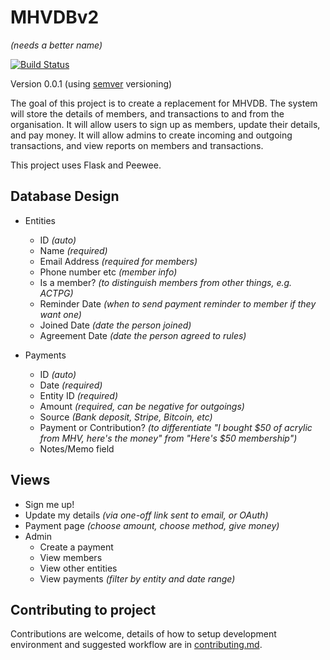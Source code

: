 MHVDBv2
=======
*(needs a better name)*

[![Build Status](https://travis-ci.org/makehackvoid/mhvdb2.svg?branch=master)](https://travis-ci.org/makehackvoid/mhvdb2)

Version 0.0.1 (using [semver](http://semver.org) versioning)

The goal of this project is to create a replacement for MHVDB. The system will store the details of members, and transactions to and from the organisation. It will allow users to sign up as members, update their details, and pay money. It will allow admins to create incoming and outgoing transactions, and view reports on members and transactions.

This project uses Flask and Peewee.

Database Design
---------------

- Entities
  - ID *(auto)*
  - Name *(required)*
  - Email Address *(required for members)*
  - Phone number etc *(member info)*
  - Is a member? *(to distinguish members from other things, e.g. ACTPG)*
  - Reminder Date *(when to send payment reminder to member if they want one)*
  - Joined Date *(date the person joined)*
  - Agreement Date *(date the person agreed to rules)*

- Payments
  - ID *(auto)*
  - Date *(required)*
  - Entity ID *(required)*
  - Amount *(required, can be negative for outgoings)*
  - Source *(Bank deposit, Stripe, Bitcoin, etc)*
  - Payment or Contribution? *(to differentiate "I bought $50 of acrylic from MHV, here's the money" from "Here's $50 membership")*
  - Notes/Memo field

Views
-----
 - Sign me up!
 - Update my details *(via one-off link sent to email, or OAuth)*
 - Payment page *(choose amount, choose method, give money)*
 - Admin
   - Create a payment
   - View members
   - View other entities
   - View payments *(filter by entity and date range)*

Contributing to project
-----------------------

Contributions are welcome, details of how to setup development environment and suggested workflow are in [contributing.md](contributing.md).